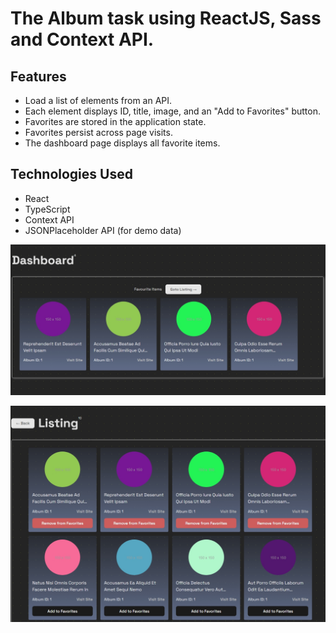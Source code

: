 # The Album task using ReactJS, Sass and Context API.

## Features

- Load a list of elements from an API.
- Each element displays ID, title, image, and an "Add to Favorites" button.
- Favorites are stored in the application state.
- Favorites persist across page visits.
- The dashboard page displays all favorite items.

## Technologies Used

- React
- TypeScript
- Context API
- JSONPlaceholder API (for demo data)

![Image Alt Text](Dashboard.jpeg)

![Image Alt Text](Listing.jpeg)

